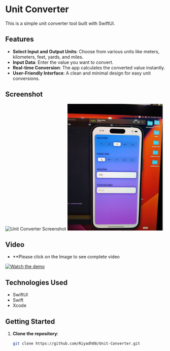 # Unit Converter

This is a simple unit converter tool built with SwiftUI.

## Features

- **Select Input and Output Units**: Choose from various units like meters, kilometers, feet, yards, and miles.
- **Input Data**: Enter the value you want to convert.
- **Real-time Conversion**: The app calculates the converted value instantly.
- **User-Friendly Interface**: A clean and minimal design for easy unit conversions.

## Screenshot

<img src="IMG_20241107_161850.jpg" alt="Unit Converter Screenshot" width="300"/>
<img src="IMG_20241107_161859.jpg" alt="Unit Converter Screenshot" width="300"/>

## Video
- **Please click on the Image to see complete video

[![Watch the demo](https://img.youtube.com/vi/0SRo7GG3vZs/0.jpg)](https://www.youtube.com/watch?v=0SRo7GG3vZs)

## Technologies Used

- SwiftUI
- Swift
- Xcode

## Getting Started

1. **Clone the repository**:
   ```bash
   git clone https://github.com/Riyadh08/Unit-Converter.git
